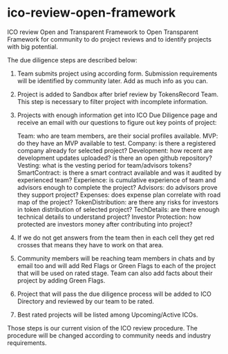 # ico-review-open-framework
ICO review Open and Transparent Framework to  Open Transparent Framework for community to do project reviews and to identify projects with big potential.

The due diligence steps are described below:

1) Team submits project using according form. Submission requirements will be identified by community later. Add as much info as you can.
2) Project is added to Sandbox after brief review by TokensRecord Team. This step is necessary to filter project with incomplete information.
3) Projects with enough information get into ICO Due Diligence page and receive an email with our questions to figure out key points of project:

    Team: who are team members, are their social profiles available.
    MVP: do they have an MVP available to test.
    Company: is there a registered company already for selected project?
    Development: how recent are development updates uploaded? is there an open github repository?
    Vesting: what is the vesting period for team/advisors tokens?
    SmartContract: is there a smart contract available and was it audited by experienced team?
    Experience: is cumulative experience of team and advisors enough to complete the project?
    Advisors: do advisors prove they support project?
    Expenses: does expense plan correlate with road map of the project?
    TokenDistribution: are there any risks for investors in token distribution of selected project?
    TechDetails: are there enough technical details to understand project?
    Investor Protection: how protected are investors money after contributing into project?

4) If we do not get answers from the team then in each cell they get red crosses that means they have to work on that area.

5) Community members will be reaching team members in chats and by email too and will add Red Flags or Green Flags to each of the project that will be used on rated stage. Team can also add facts about their project by adding Green Flags.

6) Project that will pass the due diligence process will be added to ICO Directory and reviewed by our team to be rated.

7) Best rated projects will be listed among Upcoming/Active ICOs.

Those steps is our current vision of the ICO review procedure. The procedure will be changed according to community needs and industry requirements.
